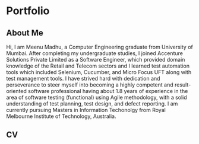 # Portfolio

## About Me
Hi, I am Meenu Madhu, a Computer Engineering graduate from University of Mumbai. After completing my undergraduate studies, I joined Accenture Solutions Private Limited as a Software Engineer, which provided domain knowledge of the Retail and Telecom sectors and I learned test automation tools which included Selenium, Cucumber, and Micro Focus UFT along with test management tools. I have strived hard with dedication and perseverance to steer myself into becoming a highly competent and result-oriented software professional having about 1.8 years of experience in the area of software testing (functional) using Agile methodology, with a solid understanding of test planning, test design, and defect reporting. 
I am currently pursuing Masters in Information Techonolgy from Royal Melbourne Institute of Technology, Australia.

## CV
